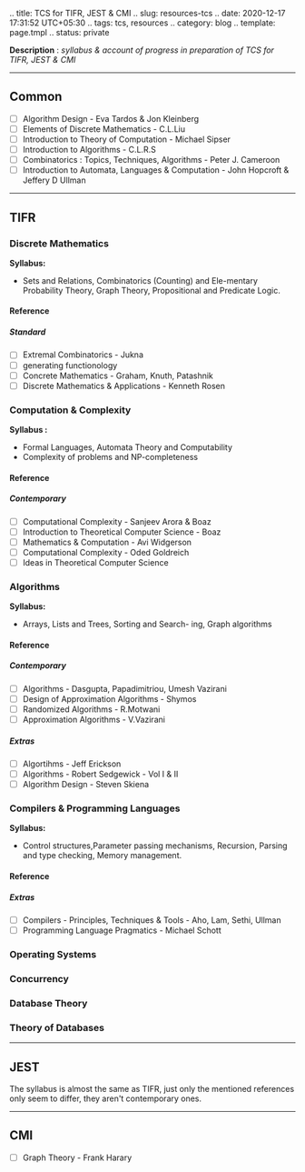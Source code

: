 .. title: TCS for TIFR, JEST & CMI
.. slug: resources-tcs
.. date: 2020-12-17 17:31:52 UTC+05:30
.. tags: tcs, resources
.. category: blog
.. template: page.tmpl
.. status: private

**Description** : *syllabus & account of progress in preparation of TCS for TIFR, JEST & CMI*

***
<!-- TEASER_END -->

## Common

- [ ] Algorithm Design - Eva Tardos & Jon Kleinberg
- [ ] Elements of Discrete Mathematics - C.L.Liu
- [ ] Introduction to Theory of Computation - Michael Sipser
- [ ] Introduction to Algorithms - C.L.R.S
- [ ] Combinatorics : Topics, Techniques, Algorithms - Peter J. Cameroon 
- [ ] Introduction to Automata, Languages & Computation - John Hopcroft & Jeffery D Ullman

---

## TIFR

### Discrete Mathematics
**Syllabus:** 
- Sets and Relations, Combinatorics (Counting) and Ele-mentary Probability Theory, Graph Theory, Propositional and Predicate Logic.

#### Reference
##### Standard 
- [ ] Extremal Combinatorics - Jukna
- [ ] generating functionology
- [ ] Concrete Mathematics - Graham, Knuth, Patashnik
- [ ] Discrete Mathematics & Applications - Kenneth Rosen

### Computation & Complexity
**Syllabus :** 
- Formal Languages, Automata Theory and Computability
- Complexity of problems and NP-completeness

#### Reference
##### Contemporary
- [ ] Computational Complexity - Sanjeev Arora & Boaz
- [ ] Introduction to Theoretical Computer Science - Boaz
- [ ] Mathematics & Computation - Avi Widgerson
- [ ] Computational Complexity - Oded Goldreich
- [ ] Ideas in Theoretical Computer Science

### Algorithms
**Syllabus:** 
- Arrays, Lists and Trees, Sorting and Search-
  ing, Graph algorithms

#### Reference
##### Contemporary
- [ ] Algorithms - Dasgupta, Papadimitriou, Umesh Vazirani
- [ ] Design of Approximation Algorithms - Shymos
- [ ] Randomized Algorithms - R.Motwani
- [ ] Approximation Algorithms - V.Vazirani

##### Extras
- [ ] Algortihms - Jeff Erickson
- [ ] Algorithms - Robert Sedgewick - Vol I & II
- [ ] Algorithm Design - Steven Skiena 

### Compilers & Programming Languages
**Syllabus:** 
- Control structures,Parameter passing mechanisms, Recursion, Parsing and type checking, Memory
  management.

#### Reference
##### Extras
- [ ] Compilers - Principles, Techniques & Tools - Aho, Lam, Sethi, Ullman
- [ ] Programming Language Pragmatics - Michael Schott

### Operating Systems
### Concurrency
### Database Theory
### Theory of Databases

---

## JEST

The syllabus is almost the same as TIFR, just only the mentioned references only seem to differ, they aren't contemporary ones. 

---

## CMI
- [ ] Graph Theory - Frank Harary

